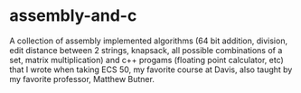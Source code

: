 # assembly-and-c

A collection of assembly implemented algorithms (64 bit addition, division, edit distance between 2 strings, knapsack, all possible combinations of a set, matrix multiplication) and c++ progams (floating point calculator, etc) that I wrote when taking ECS 50, my favorite course at Davis, also taught by my favorite professor, Matthew Butner.
